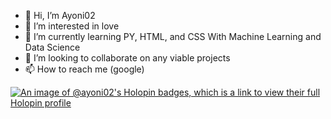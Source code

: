 - 👋 Hi, I’m Ayoni02
- 👀 I’m interested in love
- 🌱 I’m currently learning PY, HTML, and CSS
     With Machine Learning and Data Science 
- 💞️ I’m looking to collaborate on any viable projects
- 📫 How to reach me (google)

[![An image of @ayoni02's Holopin badges, which is a link to view their full Holopin profile](https://holopin.me/ayoni02)](https://holopin.io/@ayoni02)

<!---
ayoni02/ayoni02 is a ✨ special ✨ repository because its `README.md` (this file) appears on your GitHub profile.
You can click the Preview link to take a look at your changes.
--->
